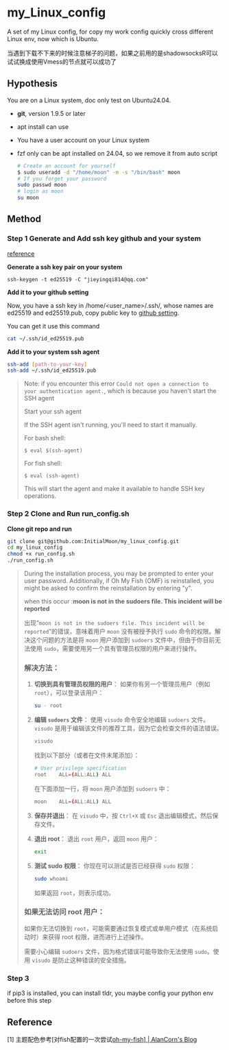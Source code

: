 # my_Linux_config

A set of my Linux config, for copy my work config quickly cross different Linux env, now which is Ubuntu.

当遇到下载不下来的时候注意梯子的问题，如果之前用的是shadowsocksR可以试试换成使用Vmess的节点就可以成功了

## Hypothesis

You are on a Linux system, doc only test on Ubuntu24.04.

- **git**, version 1.9.5 or later

- apt install can use

- You have a user account on your Linux system

- fzf only can be apt installed on 24.04, so we remove it from auto script

  ```bash
  # Create an account for yourself
  $ sudo useradd -d "/home/moon" -m -s "/bin/bash" moon
  # If you forget your password
  sudo passwd moon
  # login as moon
  su moon
  ```

## Method

### Step 1 Generate and Add ssh key github and your system
[reference](https://docs.github.com/en/authentication/connecting-to-github-with-ssh/generating-a-new-ssh-key-and-adding-it-to-the-ssh-agent#generating-a-new-ssh-key)

**Generate a ssh key pair on your system**

```
ssh-keygen -t ed25519 -C "jieyingqi814@qq.com"
```

**Add it to your github setting**

Now, you have a ssh key in /home/<user_name>/.ssh/, whose names are ed25519 and ed25519.pub,
copy public key to [github setting](https://github.com/settings/keys).

You can get it use this command
```bash
cat ~/.ssh/id_ed25519.pub
```

**Add it to your system ssh agent**

```bash
ssh-add [path-to-your-key]
ssh-add ~/.ssh/id_ed25519.pub
```

> Note: if you encounter this error `Could not open a connection to your authentication agent.`, 
> which is because you haven't start the SSH agent
>
> Start your ssh agent
>
> If the SSH agent isn't running, you'll need to start it manually.
> 
> For bash shell:
> ```
> $ eval $(ssh-agent)
> ```
> For fish shell:
> ```
> $ eval (ssh-agent)
> ```
> This will start the agent and make it available to handle SSH key operations.

### Step 2 Clone and Run run_config.sh

**Clone git repo and run**

```bash
git clone git@github.com:InitialMoon/my_linux_config.git
cd my_linux_config
chmod +x run_config.sh
./run_config.sh
```

> During the installation process, you may be prompted to enter your user password. Additionally, if Oh My Fish (OMF) is reinstalled, you might be asked to confirm the reinstallation by entering "y".
>
> when this occur :**moon is not in the sudoers file.  This incident will be reported**
>
> 出现“`moon is not in the sudoers file. This incident will be reported`”的错误，意味着用户 `moon` 没有被授予执行 `sudo` 命令的权限。解决这个问题的方法是将 `moon` 用户添加到 `sudoers` 文件中，但由于你目前无法使用 `sudo`，需要使用另一个具有管理员权限的用户来进行操作。
>
> ### 解决方法：
>
> 1. **切换到具有管理员权限的用户**：
>    如果你有另一个管理员用户（例如 `root`），可以登录该用户：
>    ```bash
>    su - root
>    ```
>
> 2. **编辑 `sudoers` 文件**：
>    使用 `visudo` 命令安全地编辑 `sudoers` 文件。`visudo` 是用于编辑该文件的推荐工具，因为它会检查文件的语法错误。
>    
>    ```bash
>    visudo
>    ```
>
>    找到以下部分（或者在文件末尾添加）：
>    
>    ```bash
>    # User privilege specification
>    root    ALL=(ALL:ALL) ALL
>    ```
>
>    在下面添加一行，将 `moon` 用户添加到 `sudoers` 中：
>    
>    ```bash
>    moon    ALL=(ALL:ALL) ALL
>    ```
>
> 3. **保存并退出**：
>    在 `visudo` 中，按 `Ctrl+X` 或 `Esc` 退出编辑模式，然后保存文件。
>
> 4. **退出 root**：
>    退出 `root` 用户，返回 `moon` 用户：
>    ```bash
>    exit
>    ```
>
> 5. **测试 sudo 权限**：
>    你现在可以测试是否已经获得 `sudo` 权限：
>    ```bash
>    sudo whoami
>    ```
>
>    如果返回 `root`，则表示成功。
>
> ### 如果无法访问 root 用户：
> 如果你无法切换到 `root`，可能需要通过恢复模式或单用户模式（在系统启动时）来获得 root 权限，进而进行上述操作。
>
> 需要小心编辑 `sudoers` 文件，因为格式错误可能导致你无法使用 `sudo`。使用 `visudo` 是防止这种错误的安全措施。



### Step 3 

if pip3 is installed, you can install tldr, you maybe config your python env before this step

## Reference

[1] 主题配色参考[对fish配置的一次尝试[oh-my-fish\] | AlanCorn's Blog](https://alancorn.github.io/blogs/2022/LinuxFishConfig.html#更改默认shell)
